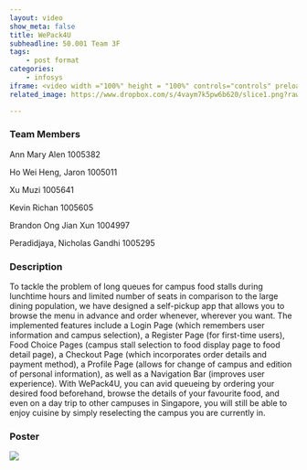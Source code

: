 ```yaml
---
layout: video
show_meta: false
title: WePack4U
subheadline: 50.001 Team 3F
tags:
    - post format
categories:
    - infosys
iframe: <video width ="100%" height = "100%" controls="controls" preload="metadata" src="https://www.dropbox.com/s/kd7an4bwqe6q619/1D%20Project%20-%20Checkoff%204%20%28Virtual%20Exhbit%29_1D-C03F_attempt_2022-04-18-21-54-47_Team%203%20F%20Info%20Sys%201D%20Video.mp4?raw=1#t=0.5"> Your browser does not support the HTML5 Video element.</video>
related_image: https://www.dropbox.com/s/4vaym7k5pw6b620/slice1.png?raw=1

---
```


### Team Members

Ann Mary Alen 1005382

Ho Wei Heng, Jaron 1005011

Xu Muzi 1005641

Kevin Richan 1005605

Brandon Ong Jian Xun 1004997

Peradidjaya, Nicholas Gandhi 1005295



### Description

To tackle the problem of long queues for campus food stalls during lunchtime hours and limited number of seats in comparison to the large dining population, we have designed a self-pickup app that allows you to browse the menu in advance and order whenever, wherever you want. The implemented features include a Login Page (which remembers user information and campus selection), a Register Page (for first-time users), Food Choice Pages (campus stall selection to food display page to food detail page), a Checkout Page (which incorporates order details and payment method), a Profile Page (allows for change of campus and edition of personal information), as well as a Navigation Bar (improves user experience). With WePack4U, you can avid queueing by ordering your desired food beforehand, browse the details of your favourite food, and even on a day trip to other campuses in Singapore, you will still be able to enjoy cuisine by simply reselecting the campus you are currently in.

### Poster

<img src="https://www.dropbox.com/s/owim46tf0cjpi3p/1D%20Project%20-%20Checkoff%204%20%28Virtual%20Exhbit%29_1D-C03F_attempt_2022-04-18-21-54-47_Team%203F%20Info%20Sys%201D%20Poster.png?raw=1" />
